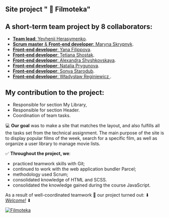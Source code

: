 ## Site project " :movie_camera: Filmoteka"
## A short-term team project by 8 collaborators:
- [**Team lead**: Yevhenii Herasymenko](https://github.com/Zhekager).
- [**Scrum master** & **Front-end developer**: Maryna Skrypnyk](https://github.com/Maryna-Skrypnyk).
- [**Front-end developer**: Yana Filippova](https://github.com/Yana-Filippova).
- [**Front-end developer**: Tetiana Shostak](https://github.com/Tetiana1386).
- [**Front-end developer**: Alexandra Shyshkovskaya](https://github.com/Alexandra-Shyshkovskaya).
- [**Front-end developer**: Natalia Prygunova](https://github.com/pryhunova).
- [**Front-end developer**: Sonya Starodub](https://github.com/sonya287).
- [**Front-end developer**: Władysław Reginiewicz ](https://github.com/Trevoule).

## My contribution to the project:
- Responsible for section My Library, 
- Responsible for section Header. 
- Coordination of team tasks.


:computer: **Our goal** was to make a site that matches the layout, and also fulfills all the tasks set from the technical assignment. The main purpose of the site is to display popular films of the week, search for a specific film, as well as organize a user library to manage movie lists.

:white_check_mark: **Throughout the project, we**:

- practiced teamwork skills with Git;
- continued to work with the web application bundler Parcel;
- methodology used Scrum;
- consolidated knowledge of HTML and SCSS.
- consolidated the knowledge gained during the course JavaScript.


As a result of well-coordinated teamwork :handshake: our project turned out: ⬇ [_Welcome!_](https://zhekager.github.io/project-Filmoteka/) ⬇

<a href="https://zhekager.github.io/project-Filmoteka/"><img src="https://i.ibb.co/543th4v/Screenshot-2021-06-07-152531.png" alt="Filmoteka" border="0" target="_blank"></a>

